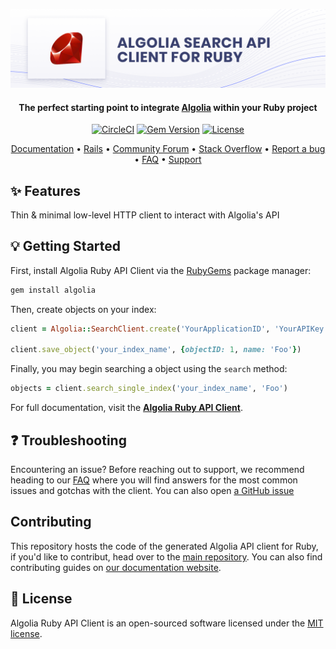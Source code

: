 <p align="center">
  <a href="https://www.algolia.com">
    <img alt="Algolia for Ruby" src="https://raw.githubusercontent.com/algolia/algoliasearch-client-common/master/banners/ruby.png" >
  </a>

  <h4 align="center">The perfect starting point to integrate <a href="https://algolia.com" target="_blank">Algolia</a> within your Ruby project</h4>

  <p align="center">
    <a href="https://circleci.com/gh/algolia/algoliasearch-client-ruby"><img src="https://circleci.com/gh/algolia/algoliasearch-client-ruby.svg?style=shield" alt="CircleCI" /></a>
    <a href="https://rubygems.org/gems/algolia"><img src="https://badge.fury.io/rb/algolia.svg" alt="Gem Version"></a>
    <a href="https://rubygems.org/gems/algolia"><img src="https://img.shields.io/badge/licence-MIT-blue.svg" alt="License"></a>
  </p>
</p>

<p align="center">
  <a href="https://www.algolia.com/doc/api-client/getting-started/install/ruby/" target="_blank">Documentation</a>  •
  <a href="https://github.com/algolia/algoliasearch-rails" target="_blank">Rails</a>  •
  <a href="https://discourse.algolia.com" target="_blank">Community Forum</a>  •
  <a href="http://stackoverflow.com/questions/tagged/algolia" target="_blank">Stack Overflow</a>  •
  <a href="https://github.com/algolia/algoliasearch-client-ruby/issues" target="_blank">Report a bug</a>  •
  <a href="https://www.algolia.com/doc/api-client/troubleshooting/faq/ruby/" target="_blank">FAQ</a>  •
  <a href="https://alg.li/support" target="_blank">Support</a>
</p>

## ✨ Features

Thin & minimal low-level HTTP client to interact with Algolia's API

## 💡 Getting Started

First, install Algolia Ruby API Client via the [RubyGems](https://rubygems.org/) package manager:
```bash
gem install algolia
```

Then, create objects on your index:


```ruby
client = Algolia::SearchClient.create('YourApplicationID', 'YourAPIKey')

client.save_object('your_index_name', {objectID: 1, name: 'Foo'})
```

Finally, you may begin searching a object using the `search` method:
```ruby
objects = client.search_single_index('your_index_name', 'Foo')
```

For full documentation, visit the **[Algolia Ruby API Client](https://www.algolia.com/doc/api-client/getting-started/install/ruby/)**.

## ❓ Troubleshooting

Encountering an issue? Before reaching out to support, we recommend heading to our [FAQ](https://www.algolia.com/doc/api-client/troubleshooting/faq/ruby/) where you will find answers for the most common issues and gotchas with the client. You can also open [a GitHub issue](https://github.com/algolia/api-clients-automation/issues/new?assignees=&labels=&projects=&template=Bug_report.md)

## Contributing

This repository hosts the code of the generated Algolia API client for Ruby, if you'd like to contribut, head over to the [main repository](https://github.com/algolia/api-clients-automation). You can also find contributing guides on [our documentation website](https://api-clients-automation.netlify.app/docs/contributing/introduction).

## 📄 License

Algolia Ruby API Client is an open-sourced software licensed under the [MIT license](LICENSE.md).
